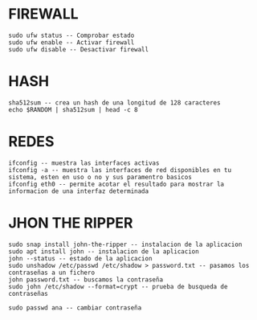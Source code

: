 # FIREWALL
    sudo ufw status -- Comprobar estado
    sudo ufw enable -- Activar firewall
    sudo ufw disable -- Desactivar firewall

# HASH
    sha512sum -- crea un hash de una longitud de 128 caracteres
    echo $RANDOM | sha512sum | head -c 8

# REDES
    ifconfig -- muestra las interfaces activas
    ifconfig -a -- muestra las interfaces de red disponibles en tu sistema, esten en uso o no y sus paramentro basicos
    ifconfig eth0 -- permite acotar el resultado para mostrar la informacion de una interfaz determinada

# JHON THE RIPPER
    sudo snap install john-the-ripper -- instalacion de la aplicacion
    sudo apt install john -- instalacion de la aplicacion
    john --status -- estado de la aplicacion
    sudo unshadow /etc/passwd /etc/shadow > password.txt -- pasamos los contraseñas a un fichero
    john password.txt -- buscamos la contraseña
    sudo john /etc/shadow --format=crypt -- prueba de busqueda de contraseñas

    sudo passwd ana -- cambiar contraseña
